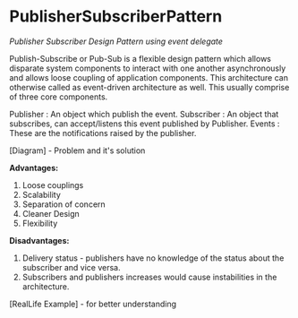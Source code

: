 # PublisherSubscriberPattern
*Publisher Subscriber Design Pattern using event delegate*

Publish-Subscribe or Pub-Sub is a flexible design pattern which allows disparate system components to interact with one another asynchronously and allows loose coupling of application components. This architecture can otherwise called as event-driven architecture as well. This usually comprise of three core components.

Publisher : An object which publish the event.
Subscriber : An object that subscribes, can accept/listens this event published by Publisher.
Events : These are the notifications raised by the publisher.

[Diagram] - Problem and it's solution

**Advantages:**
1. Loose couplings
2. Scalability
3. Separation of concern
4. Cleaner Design
5. Flexibility

**Disadvantages:**
1. Delivery status - publishers have no knowledge of the status about the subscriber and vice versa.
2. Subscribers and publishers increases would cause instabilities in the architecture.

[RealLife Example] - for better understanding
